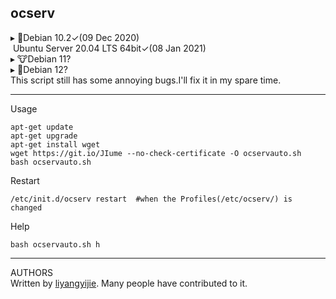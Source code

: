 ## ocserv  
 
▸ 👾Debian 10.2✓(09 Dec 2020)  
&nbsp;Ubuntu Server 20.04 LTS 64bit✓(08 Jan 2021)  
▸ 🐮Debian 11?  
▸ 🐛Debian 12?  
This script still has some annoying bugs.I'll fix it in my spare time.  

___
Usage  
```
apt-get update
apt-get upgrade
apt-get install wget
wget https://git.io/JIume --no-check-certificate -O ocservauto.sh
bash ocservauto.sh
```

Restart  
```
/etc/init.d/ocserv restart  #when the Profiles(/etc/ocserv/) is changed 
```

Help  
```
bash ocservauto.sh h
```
___
AUTHORS  
Written by [liyangyijie]( https://www.github.com/fanyueciyuan/eazy-for-ss/tree/master/ocservauto). Many people have contributed to it.
